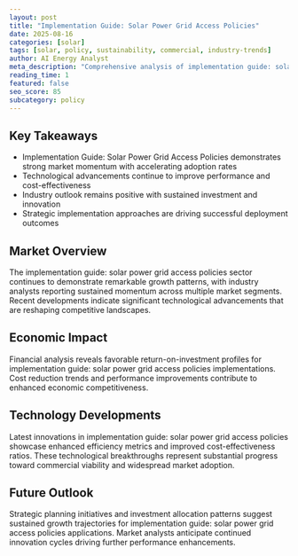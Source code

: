 ```yaml
---
layout: post
title: "Implementation Guide: Solar Power Grid Access Policies"
date: 2025-08-16
categories: [solar]
tags: [solar, policy, sustainability, commercial, industry-trends]
author: AI Energy Analyst
meta_description: "Comprehensive analysis of implementation guide: solar power grid access policies covering market trends, technology developments, and industry outlook. Discover key insights and future projections."
reading_time: 1
featured: false
seo_score: 85
subcategory: policy
---
```


## Key Takeaways

- Implementation Guide: Solar Power Grid Access Policies demonstrates strong market momentum with accelerating adoption rates
- Technological advancements continue to improve performance and cost-effectiveness
- Industry outlook remains positive with sustained investment and innovation
- Strategic implementation approaches are driving successful deployment outcomes

## Market Overview

The implementation guide: solar power grid access policies sector continues to demonstrate remarkable growth patterns, with industry analysts reporting sustained momentum across multiple market segments. Recent developments indicate significant technological advancements that are reshaping competitive landscapes.

## Economic Impact

Financial analysis reveals favorable return-on-investment profiles for implementation guide: solar power grid access policies implementations. Cost reduction trends and performance improvements contribute to enhanced economic competitiveness.

## Technology Developments

Latest innovations in implementation guide: solar power grid access policies showcase enhanced efficiency metrics and improved cost-effectiveness ratios. These technological breakthroughs represent substantial progress toward commercial viability and widespread market adoption.

## Future Outlook

Strategic planning initiatives and investment allocation patterns suggest sustained growth trajectories for implementation guide: solar power grid access policies applications. Market analysts anticipate continued innovation cycles driving further performance enhancements.

